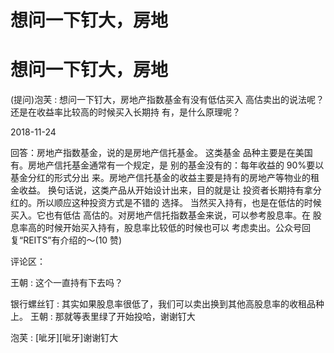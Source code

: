 # 想问一下钉大，房地

# 想问一下钉大，房地

(提问)泡芙 : 想问一下钉大，房地产指数基金有没有低估买入 高估卖出的说法呢？还是在收益率比较高的时候买入长期持 有，是什么原理呢？

2018-11-24

回答：房地产指数基金，说的是房地产信托基金。 这类基金 品种主要是在美国有。房地产信托基金通常有一个规定，是 别的基金没有的：每年收益的 90%要以基金分红的形式分出 来。房地产信托基金的收益主要是持有的房地产等物业的租 金收益。 换句话说，这类产品从开始设计出来，目的就是让 投资者长期持有拿分红的。所以顺应这种投资方式是不错的 选择。 当然买入持有，也是在低估的时候买入。它也有低估 高估的。对房地产信托指数基金来说，可以参考股息率。在 股息率高的时候开始买入持有，股息率比较低的时候也可以 考虑卖出。公众号回复“REITS”有介绍的～(10 赞)

评论区：

王朝 : 这个一直持有下去吗？

银行螺丝钉 : 其实如果股息率很低了，我们可以卖出换到其他高股息率的收租品种上。 王朝 : 那就等表里绿了开始投哈，谢谢钉大

泡芙 : [呲牙][呲牙]谢谢钉大
